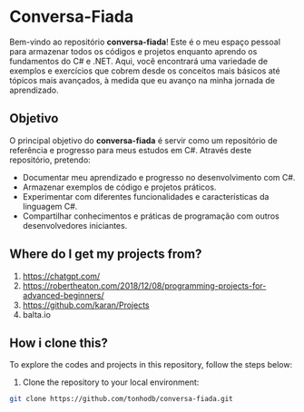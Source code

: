 # Conversa-Fiada

Bem-vindo ao repositório **conversa-fiada**! Este é o meu espaço pessoal para armazenar todos os códigos e projetos enquanto aprendo os fundamentos do C# e .NET. Aqui, você encontrará uma variedade de exemplos e exercícios que cobrem desde os conceitos mais básicos até tópicos mais avançados, à medida que eu avanço na minha jornada de aprendizado.

## Objetivo

O principal objetivo do **conversa-fiada** é servir como um repositório de referência e progresso para meus estudos em C#. Através deste repositório, pretendo:

- Documentar meu aprendizado e progresso no desenvolvimento com C#.
- Armazenar exemplos de código e projetos práticos.
- Experimentar com diferentes funcionalidades e características da linguagem C#.
- Compartilhar conhecimentos e práticas de programação com outros desenvolvedores iniciantes.


## Where do I get my projects from?

1. https://chatgpt.com/
2. https://robertheaton.com/2018/12/08/programming-projects-for-advanced-beginners/
3. https://github.com/karan/Projects
4. balta.io
## How i clone this?

To explore the codes and projects in this repository, follow the steps below:

1. Clone the repository to your local environment:
 ```bash
 git clone https://github.com/tonhodb/conversa-fiada.git

